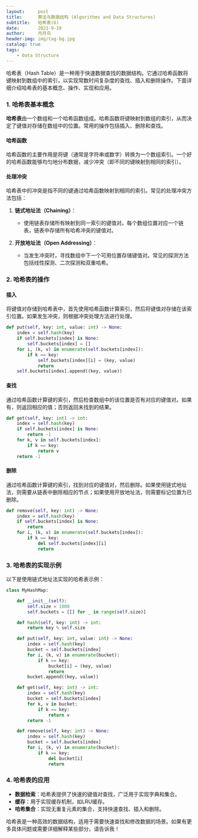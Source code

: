 ```yaml
---
layout:     post
title:      算法与数据结构 (Algorithms and Data Structures)
subtitle:   哈希表(6)
date:       2021-9-19
author:     月月鸟
header-img: img/tag-bg.jpg
catalog: true
tags:
    - Data Structure
---
```


哈希表（Hash Table）是一种用于快速数据查找的数据结构。它通过哈希函数将键映射到数组中的索引，以实现常数时间复杂度的查找、插入和删除操作。下面详细介绍哈希表的基本概念、操作、实现和应用。

### 1. 哈希表基本概念

**哈希表**由一个数组和一个哈希函数组成。哈希函数将键映射到数组的索引，从而决定了键值对存储在数组中的位置。常用的操作包括插入、删除和查找。

#### 哈希函数

哈希函数的主要作用是将键（通常是字符串或数字）转换为一个数组索引。一个好的哈希函数能够均匀地分布数据，减少冲突（即不同的键映射到相同的索引）。

#### 处理冲突

哈希表中的冲突是指不同的键通过哈希函数映射到相同的索引。常见的处理冲突方法包括：

1. **链式地址法（Chaining）**：
   - 使用链表存储所有映射到同一索引的键值对。每个数组位置对应一个链表，链表中存储所有哈希冲突的键值对。
   

2. **开放地址法（Open Addressing）**：
   - 当发生冲突时，寻找数组中下一个可用位置存储键值对。常见的探测方法包括线性探测、二次探测和双重哈希。
   

### 2. 哈希表的操作

#### 插入

将键值对存储到哈希表中，首先使用哈希函数计算索引，然后将键值对存储在该索引位置。如果发生冲突，则根据冲突处理方法进行处理。

```python
def put(self, key: int, value: int) -> None:
    index = self.hash(key)
    if self.buckets[index] is None:
        self.buckets[index] = []
    for i, (k, v) in enumerate(self.buckets[index]):
        if k == key:
            self.buckets[index][i] = (key, value)
            return
    self.buckets[index].append((key, value))
```

#### 查找

通过哈希函数计算键的索引，然后检查数组中的该位置是否有对应的键值对。如果有，则返回相应的值；否则返回未找到的结果。

```python
def get(self, key: int) -> int:
    index = self.hash(key)
    if self.buckets[index] is None:
        return -1
    for k, v in self.buckets[index]:
        if k == key:
            return v
    return -1
```

#### 删除

通过哈希函数计算键的索引，找到对应的键值对，然后删除。如果使用链式地址法，则需要从链表中删除相应的节点；如果使用开放地址法，则需要标记位置为已删除。

```python
def remove(self, key: int) -> None:
    index = self.hash(key)
    if self.buckets[index] is None:
        return
    for i, (k, v) in enumerate(self.buckets[index]):
        if k == key:
            del self.buckets[index][i]
            return
```

### 3. 哈希表的实现示例

以下是使用链式地址法实现的哈希表示例：

```python
class MyHashMap:

    def __init__(self):
        self.size = 1000
        self.buckets = [[] for _ in range(self.size)]

    def hash(self, key: int) -> int:
        return key % self.size

    def put(self, key: int, value: int) -> None:
        index = self.hash(key)
        bucket = self.buckets[index]
        for i, (k, v) in enumerate(bucket):
            if k == key:
                bucket[i] = (key, value)
                return
        bucket.append((key, value))

    def get(self, key: int) -> int:
        index = self.hash(key)
        bucket = self.buckets[index]
        for k, v in bucket:
            if k == key:
                return v
        return -1

    def remove(self, key: int) -> None:
        index = self.hash(key)
        bucket = self.buckets[index]
        for i, (k, v) in enumerate(bucket):
            if k == key:
                del bucket[i]
                return
```

### 4. 哈希表的应用

- **数据检索**：哈希表提供了快速的键值对查找，广泛用于实现字典和集合。
- **缓存**：用于实现缓存机制，如LRU缓存。
- **哈希集合**：实现无重复元素的集合，支持快速查找、插入和删除。

哈希表是一种高效的数据结构，适用于需要快速查找和修改数据的场景。如果有更多具体问题或需要详细解释某些部分，请告诉我！
